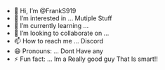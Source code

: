 - 👋 Hi, I’m @FrankS919
- 👀 I’m interested in ... Mutiple Stuff
- 🌱 I’m currently learning ... 
- 💞️ I’m looking to collaborate on ...
- 📫 How to reach me ... Discord 
- 😄 Pronouns: ... Dont Have any
- ⚡ Fun fact: ... Im a Really good guy That Is smart!!

<!---
FrankS919/FrankS919 is a ✨ special ✨ repository because its `README.md` (this file) appears on your GitHub profile.
You can click the Preview link to take a look at your changes.
--->
